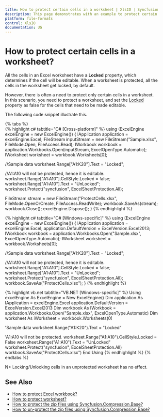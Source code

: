 ```yaml
---
title: How to protect certain cells in a worksheet | XlsIO | Syncfusion
description: This page demonstrates with an example to protect certain cells in a worksheet using Syncfusion .NET Excel library (XlsIO).
platform: file-formats
control: XlsIO
documentation: UG
---
```


# How to protect certain cells in a worksheet?

All the cells in an Excel worksheet have a **Locked** property, which determines if the cell will be editable. When a worksheet is protected, all the cells in the worksheet get locked, by default.

However, there is often a need to protect only certain cells in a worksheet. In this scenario, you need to protect a worksheet, and set the [Locked](https://help.syncfusion.com/cr/file-formats/Syncfusion.XlsIO.IExtendedFormat.html#Syncfusion_XlsIO_IExtendedFormat_Locked) property as false for the cells that need to be made editable. 

The following code snippet illustrate this.

{% tabs %}  
{% highlight c# tabtitle="C# [Cross-platform]" %}
using (ExcelEngine excelEngine = new ExcelEngine())
{
  IApplication application = excelEngine.Excel;
  FileStream inputStream = new FileStream("Sample.xlsx", FileMode.Open, FileAccess.Read);
  IWorkbook workbook = application.Workbooks.Open(inputStream, ExcelOpenType.Automatic);
  IWorksheet worksheet = workbook.Worksheets[0];

  //Sample data
  worksheet.Range["A1:K20"].Text = "Locked";

  //A1:A10 will not be protected, hence it is editable.
  worksheet.Range["A1:A10"].CellStyle.Locked = false;
  worksheet.Range["A1:A10"].Text = "UnLocked";
  worksheet.Protect("syncfusion", ExcelSheetProtection.All);

  FileStream stream = new FileStream("ProtectCells.xlsx", FileMode.OpenOrCreate, FileAccess.ReadWrite);
  workbook.SaveAs(stream);
  workbook.Close();
  excelEngine.Dispose();
}
{% endhighlight %}

{% highlight c# tabtitle="C# [Windows-specific]" %}
using (ExcelEngine excelEngine = new ExcelEngine())
{
  IApplication application = excelEngine.Excel;
  application.DefaultVersion = ExcelVersion.Excel2013;
  IWorkbook workbook = application.Workbooks.Open("Sample.xlsx", ExcelOpenType.Automatic);
  IWorksheet worksheet = workbook.Worksheets[0];

  //Sample data
  worksheet.Range["A1:K20"].Text = "Locked";

  //A1:A10 will not be protected, hence it is editable.
  worksheet.Range["A1:A10"].CellStyle.Locked = false;
  worksheet.Range["A1:A10"].Text = "UnLocked";
  worksheet.Protect("syncfusion", ExcelSheetProtection.All);
  workbook.SaveAs("ProtectCells.xlsx");
}
{% endhighlight %}

{% highlight vb.net tabtitle="VB.NET [Windows-specific]" %}
Using excelEngine As ExcelEngine = New ExcelEngine()
  Dim application As IApplication = excelEngine.Excel
  application.DefaultVersion = ExcelVersion.Excel2013
  Dim workbook As IWorkbook = application.Workbooks.Open("Sample.xlsx", ExcelOpenType.Automatic)
  Dim worksheet As IWorksheet = workbook.Worksheets(0)

  'Sample data
  worksheet.Range("A1:K20").Text = "Locked"

  'A1:A10 will not be protected.
  worksheet.Range("A1:A10").CellStyle.Locked = False
  worksheet.Range("A1:A10").Text = "UnLocked"
  worksheet.Protect("syncfusion", ExcelSheetProtection.All)
  workbook.SaveAs("ProtectCells.xlsx")
End Using
{% endhighlight %}
{% endtabs %}  

N> Locking/Unlocking cells in an unprotected worksheet has no effect.

## See Also

* [How to protect Excel workbook?](https://help.syncfusion.com/file-formats/xlsio/migrate-from-office-automation-to-syncfusion-xlsio/protect-excel-workbook)
* [How to protect worksheet?](https://help.syncfusion.com/file-formats/xlsio/security#protect-worksheet)
* [How to protect the zip files using Syncfusion.Compression.Base?](https://help.syncfusion.com/file-formats/xlsio/faqs/how-to-protect-the-zip-files-using-syncfusion-compression-base)
* [How to un-protect the zip files using Syncfusion.Compression.Base?](https://help.syncfusion.com/file-formats/xlsio/faqs/how-to-un-protect-the-zip-files-using-syncfusion-compression-base)